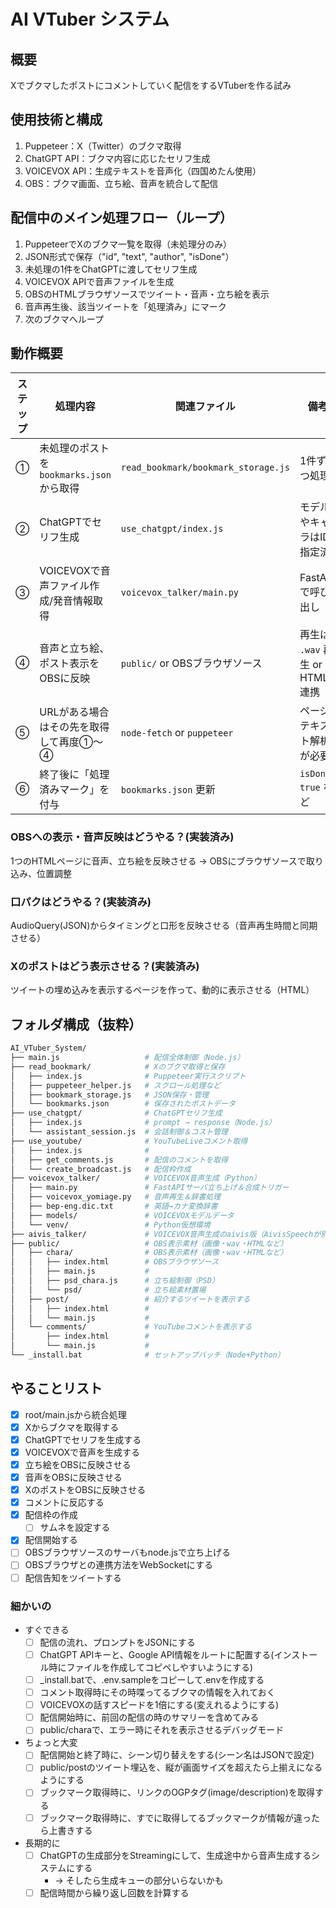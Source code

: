 # AI VTuber システム

## 概要

Xでブクマしたポストにコメントしていく配信をするVTuberを作る試み

## 使用技術と構成

1. Puppeteer：X（Twitter）のブクマ取得
2. ChatGPT API：ブクマ内容に応じたセリフ生成
3. VOICEVOX API：生成テキストを音声化（四国めたん使用）
4. OBS：ブクマ画面、立ち絵、音声を統合して配信

## 配信中のメイン処理フロー（ループ）

1. PuppeteerでXのブクマ一覧を取得（未処理分のみ）
2. JSON形式で保存（"id", "text", "author", "isDone"）
3. 未処理の1件をChatGPTに渡してセリフ生成
4. VOICEVOX APIで音声ファイルを生成
5. OBSのHTMLブラウザソースでツイート・音声・立ち絵を表示
6. 音声再生後、該当ツイートを「処理済み」にマーク
7. 次のブクマへループ

## 動作概要

| ステップ | 処理内容 | 関連ファイル | 備考 |
| --- | --- | --- | --- |
| ① | 未処理のポストを `bookmarks.json` から取得 | `read_bookmark/bookmark_storage.js` | 1件ずつ処理 |
| ② | ChatGPTでセリフ生成 | `use_chatgpt/index.js` | モデルやキャラはID指定済 |
| ③ | VOICEVOXで音声ファイル作成/発音情報取得 | `voicevox_talker/main.py` | FastAPIで呼び出し |
| ④ | 音声と立ち絵、ポスト表示をOBSに反映 | `public/` or OBSブラウザソース | 再生は `.wav` 再生 or HTML連携 |
| ⑤ | URLがある場合はその先を取得して再度①～④ | `node-fetch` or `puppeteer` | ページテキスト解析が必要 |
| ⑥ | 終了後に「処理済みマーク」を付与 | `bookmarks.json` 更新 | `isDone: true` など |

### OBSへの表示・音声反映はどうやる？(実装済み)

1つのHTMLページに音声、立ち絵を反映させる → OBSにブラウザソースで取り込み、位置調整

### 口パクはどうやる？(実装済み)

AudioQuery(JSON)からタイミングと口形を反映させる（音声再生時間と同期させる）

### Xのポストはどう表示させる？(実装済み)

ツイートの埋め込みを表示するページを作って、動的に表示させる（HTML）

## フォルダ構成（抜粋）

```bash
AI_VTuber_System/
├── main.js                   # 配信全体制御（Node.js）
├── read_bookmark/            # Xのブクマ取得と保存
│   ├── index.js              # Puppeteer実行スクリプト
│   ├── puppeteer_helper.js   # スクロール処理など
│   ├── bookmark_storage.js   # JSON保存・管理
│   └── bookmarks.json        # 保存されたポストデータ
├── use_chatgpt/              # ChatGPTセリフ生成
│   ├── index.js              # prompt → response（Node.js）
│   └── assistant_session.js  # 会話制御＆コスト管理
├── use_youtube/              # YouTubeLiveコメント取得
│   ├── index.js              # 
│   ├── get_comments.js       # 配信のコメントを取得
│   └── create_broadcast.js   # 配信枠作成
├── voicevox_talker/          # VOICEVOX音声生成（Python）
│   ├── main.py               # FastAPIサーバ立ち上げ＆合成トリガー
│   ├── voicevox_yomiage.py   # 音声再生＆辞書処理
│   ├── bep-eng.dic.txt       # 英語→カナ変換辞書
│   ├── models/               # VOICEVOXモデルデータ
│   └── venv/                 # Python仮想環境
├── aivis_talker/             # VOICEVOX音声生成のaivis版（AivisSpeechが別途必要）
├── public/                   # OBS表示素材（画像・wav・HTMLなど）
│   ├── chara/                # OBS表示素材（画像・wav・HTMLなど）
│   │   ├── index.html        # OBSブラウザソース
│   │   ├── main.js           # 
│   │   ├── psd_chara.js      # 立ち絵制御（PSD）
│   │   └── psd/              # 立ち絵素材置場
│   ├── post/                 # 紹介するツイートを表示する
│   │   ├── index.html        # 
│   │   └── main.js           # 
│   └── comments/             # YouTubeコメントを表示する
│       ├── index.html        # 
│       └── main.js           # 
└── _install.bat              # セットアップバッチ（Node+Python）
```

## やることリスト

- [x] root/main.jsから統合処理
- [x] Xからブクマを取得する
- [x] ChatGPTでセリフを生成する
- [x] VOICEVOXで音声を生成する
- [x] 立ち絵をOBSに反映させる
- [x] 音声をOBSに反映させる
- [x] XのポストをOBSに反映させる
- [x] コメントに反応する
- [x] 配信枠の作成
  - [ ] サムネを設定する
- [x] 配信開始する
- [ ] OBSブラウザソースのサーバもnode.jsで立ち上げる
- [ ] OBSブラウザとの連携方法をWebSocketにする
- [ ] 配信告知をツイートする

### 細かいの

- すぐできる
  - [ ] 配信の流れ、プロンプトをJSONにする
  - [ ] ChatGPT APIキーと、Google API情報をルートに配置する(インストール時にファイルを作成してコピペしやすいようにする)
  - [ ] _install.batで、.env.sampleをコピーして.envを作成する
  - [ ] コメント取得時にその時喋ってるブクマの情報を入れておく
  - [ ] VOICEVOXの話すスピードを1倍にする(変えれるようにする)
  - [ ] 配信開始時に、前回の配信の時のサマリーを含めてみる
  - [ ] public/charaで、エラー時にそれを表示させるデバッグモード
- ちょっと大変
  - [ ] 配信開始と終了時に、シーン切り替えをする(シーン名はJSONで設定)
  - [ ] public/postのツイート埋込を、縦が画面サイズを超えたら上揃えになるようにする
  - [ ] ブックマーク取得時に、リンクのOGPタグ(image/description)を取得する
  - [ ] ブックマーク取得時に、すでに取得してるブックマークが情報が違ったら上書きする
- 長期的に
  - [ ] ChatGPTの生成部分をStreamingにして、生成途中から音声生成するシステムにする
    - → そしたら生成キューの部分いらないかも
  - [ ] 配信時間から繰り返し回数を計算する
